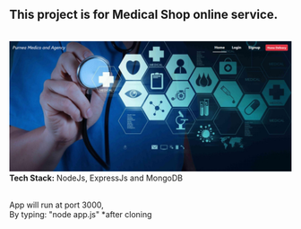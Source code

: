 <h2>This project is for Medical Shop online service.</h2><br>
<img src="public/images/app.png">
<b>Tech Stack:</b> NodeJs, ExpressJs and MongoDB <br> <br>

App will run at port 3000, <br>
By typing: "node app.js" *after cloning

